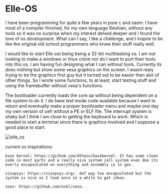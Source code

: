 # Elle-OS

I have been programming for quite a few years in pure c and nasm. I have most of a compiler finished, for my own language Illeshian, without any tools so it was no surprise when my interest delved deeper and I found the love of os development. What can I say, I like a challenge, and I inspire to be like the original old school programmers who knew their stuff really well. 

I would like to start Elle out being being a 32-bit multitasking os. I am not looking to make a windows or linux clone nor do I want to port their tools into this os. I am having fun designing what I can without tools. Currently its does nothing but show some vesa graphics on the screen. I wasnt realy trying to be the graphics first guy but it turned out to be easier then alot of other things. So I wrote some functions, to at least, start testing stuff and using the framebuffer without vesa's functions.

The bootloader currently loads the core up without being dependent on a file system to do it. I do have text mode code available because I want to return and eventually make a proper bootloader menu and maybe one day my own version of uefi without a PE or ELF file. The interrupt system is shaky but I think I am close to getting the keyboard to work. Which is needed to start a terminal since there is graphics involved and I suppose a good place to start.



![elle_os](https://github.com/ravenleeblack/Elle-OS/assets/76606152/62338810-4413-47a3-a214-1c31e8296587)




current os inspirations:  
```
base kernel: https://github.com/dthain/basekernel. It has some clean code in most parts and a really nice system call system even doe its overly encapsulated on everything and assembly is in gas.
```
```
visopsys: https://visopsys.org/. def way too encapsulated but the system is nice so I look once in a while to get ideas.
```
```
soso: https://github.com/ozkl/soso.
```








